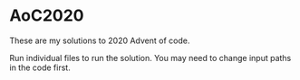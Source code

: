 # AoC2020
These are my solutions to 2020 Advent of code.

Run individual files to run the solution. You may need to change input paths in the code first.
